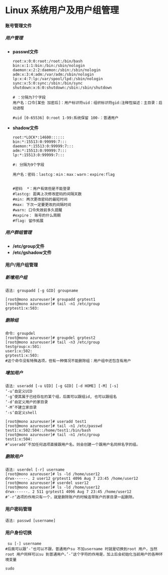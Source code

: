 # Linux 系统用户及用户组管理

#### 账号管理文件

##### 用户管理

- **passwd文件**

  ```shell
  root:x:0:0:root:/root:/bin/bash
  bin:x:1:1:bin:/bin:/sbin/nologin
  daemon:x:2:2:daemon:/sbin:/sbin/nologin
  adm:x:3:4:adm:/var/adm:/sbin/nologin
  lp:x:4:7:lp:/var/spool/lpd:/sbin/nologin
  sync:x:5:0:sync:/sbin:/bin/sync
  shutdown:x:6:0:shutdown:/sbin:/sbin/shutdown
  
  # ：分隔为7个字段
  用户名：口令[某些 加密后]：用户标识符uid：组织标识符gid:注释性描述：主目录：启动进程
  
  #uid [0-65536] 0:root 1-99:系统保留 100-：普通用户
  ```

- **shadow文件**

  ```shell
  root:*LOCK*:14600::::::
  bin:*:15513:0:99999:7:::
  daemon:*:15513:0:99999:7:::
  adm:*:15513:0:99999:7:::
  lp:*:15513:0:99999:7:::
  
  #: 分隔为9个字段
  
  用户名：密码：lastcg：min：max：warn：expire:flag
  
  
  #密码  *：用户有效但是不能登录
  #lastcg: 距离上次修改密码的间隔天数
  #min: 两次更改密码的最短时间
  #max: 下次一定要更改的间隔时间
  #warn: 口令失效前多久提醒
  #expire： 账号的什么周期
  #flag: 留作拓展
  ```

##### 用户群组管理

- **/etc/group文件**
- **/etc/gshadow文件**



#### 用户/用户组管理

##### 新增用户组

```shell
语法: groupadd [-g GID] groupname

[root@mono azureuser]# groupadd grptest1
[root@mono azureuser]# tail -n1 /etc/group
grptest1:x:503:
```

##### 删除组

```shell
命令: groupdel
[root@mono azureuser]# groupdel grptest2
[root@mono azureuser]# tail -n3 /etc/group
testgroup:x:501:
user1:x:502:
grptest1:x:503:
#这个命令没有特殊选项，但有一种情况不能删除组：用户组中还包含有用户
```

##### 增加用户

```shell
语法: useradd [-u UID] [-g GID] [-d HOME] [-M] [-s]
‘-u’自定义UID
‘-g’使其属于已经存在的某个组，后面可以跟组id, 也可以跟组名
‘-d’自定义用户的家目录
‘-M’不建立家目录
‘-s’自定义shell

[root@mono azureuser]# useradd test1
[root@mono azureuser]# tail -n1 /etc/passwd
test1:x:502:504::/home/test1:/bin/bash
[root@mono azureuser]# tail -n1 /etc/group
test1:x:504:
#‘useradd’不加任何选项直接跟用户名，则会创建一个跟用户名同样名字的组。
```

##### 删除用户

```shell
语法: userdel [-r] username
[root@mono azureuser]# ls -ld /home/user12
drwx------. 2 user12 grptest1 4096 Aug 7 23:45 /home/user12
[root@mono azureuser]# userdel user12
[root@mono azureuser]# ls -ld /home/user12
drwx------. 2 511 grptest1 4096 Aug 7 23:45 /home/user12
#‘-r’选项的作用只有一个，就是删除账户的时候连带账户的家目录一起删除。
```



#### 用户密码管理

```shell
语法: passwd [username]
```



#### 用户身份切换

```shell
 su [-] username
#后面可以跟‘-‘也可以不跟，普通用户su 不加username 时就是切换到root 用户，当然root 用户同样可以su 到普通用户。’-‘这个字符的作用是，加上后会初始化当前用户的各种环境变量

sudo
```

